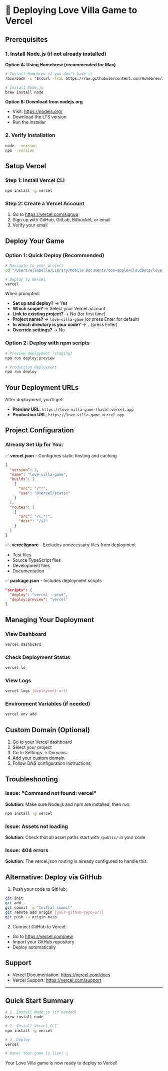 # 🚀 Deploying Love Villa Game to Vercel

## Prerequisites

### 1. Install Node.js (if not already installed)

**Option A: Using Homebrew (recommended for Mac)**
```bash
# Install Homebrew if you don't have it
/bin/bash -c "$(curl -fsSL https://raw.githubusercontent.com/Homebrew/install/HEAD/install.sh)"

# Install Node.js
brew install node
```

**Option B: Download from nodejs.org**
- Visit: https://nodejs.org/
- Download the LTS version
- Run the installer

### 2. Verify Installation
```bash
node --version
npm --version
```

## Setup Vercel

### Step 1: Install Vercel CLI
```bash
npm install -g vercel
```

### Step 2: Create a Vercel Account
1. Go to https://vercel.com/signup
2. Sign up with GitHub, GitLab, Bitbucket, or email
3. Verify your email

## Deploy Your Game

### Option 1: Quick Deploy (Recommended)
```bash
# Navigate to your project
cd "/Users/ellebelle/Library/Mobile Documents/com~apple~CloudDocs/love island/love island/love-villa-game"

# Deploy to Vercel
vercel
```

When prompted:
- **Set up and deploy?** → Yes
- **Which scope?** → Select your Vercel account
- **Link to existing project?** → No (for first time)
- **Project name?** → `love-villa-game` (or press Enter for default)
- **In which directory is your code?** → `.` (press Enter)
- **Override settings?** → No

### Option 2: Deploy with npm scripts
```bash
# Preview deployment (staging)
npm run deploy:preview

# Production deployment
npm run deploy
```

## Your Deployment URLs

After deployment, you'll get:
- **Preview URL**: `https://love-villa-game-[hash].vercel.app`
- **Production URL**: `https://love-villa-game.vercel.app`

## Project Configuration

### Already Set Up for You:

✅ **vercel.json** - Configures static hosting and caching
```json
{
  "version": 2,
  "name": "love-villa-game",
  "builds": [
    {
      "src": "/**",
      "use": "@vercel/static"
    }
  ],
  "routes": [
    {
      "src": "/(.*)",
      "dest": "/$1"
    }
  ]
}
```

✅ **.vercelignore** - Excludes unnecessary files from deployment
- Test files
- Source TypeScript files
- Development files
- Documentation

✅ **package.json** - Includes deployment scripts
```json
"scripts": {
  "deploy": "vercel --prod",
  "deploy:preview": "vercel"
}
```

## Managing Your Deployment

### View Dashboard
```bash
vercel dashboard
```

### Check Deployment Status
```bash
vercel ls
```

### View Logs
```bash
vercel logs [deployment-url]
```

### Environment Variables (if needed)
```bash
vercel env add
```

## Custom Domain (Optional)

1. Go to your Vercel dashboard
2. Select your project
3. Go to Settings → Domains
4. Add your custom domain
5. Follow DNS configuration instructions

## Troubleshooting

### Issue: "Command not found: vercel"
**Solution**: Make sure Node.js and npm are installed, then run:
```bash
npm install -g vercel
```

### Issue: Assets not loading
**Solution**: Check that all asset paths start with `/public/` in your code

### Issue: 404 errors
**Solution**: The vercel.json routing is already configured to handle this

## Alternative: Deploy via GitHub

1. Push your code to GitHub:
```bash
git init
git add .
git commit -m "Initial commit"
git remote add origin [your-github-repo-url]
git push -u origin main
```

2. Connect GitHub to Vercel:
- Go to https://vercel.com/new
- Import your GitHub repository
- Deploy automatically

## Support

- Vercel Documentation: https://vercel.com/docs
- Vercel Support: https://vercel.com/support

---

## Quick Start Summary

```bash
# 1. Install Node.js (if needed)
brew install node

# 2. Install Vercel CLI
npm install -g vercel

# 3. Deploy
vercel

# Done! Your game is live! 🎉
```

Your Love Villa game is now ready to deploy to Vercel!
